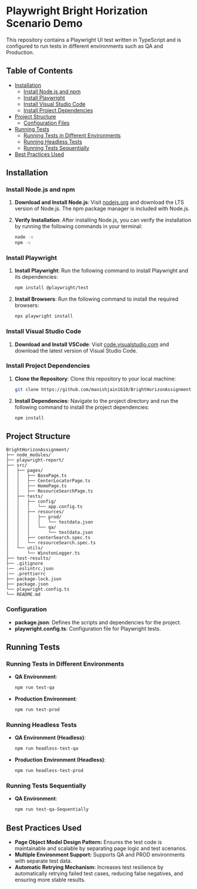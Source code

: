# Playwright Bright Horization Scenario Demo

This repository contains a Playwright UI test written in TypeScript and is configured to run tests in different environments such as QA and Production.

## Table of Contents

- [Installation](#installation)
  - [Install Node.js and npm](#install-nodejs-and-npm)
  - [Install Playwright](#install-playwright)
  - [Install Visual Studio Code](#install-visual-studio-code)
  - [Install Project Dependencies](#install-project-dependencies)
- [Project Structure](#project-structure)
  - [Configuration Files](#configuration)
- [Running Tests](#running-tests)
  - [Running Tests in Different Environments](#running-tests-in-different-environments)
  - [Running Headless Tests](#running-headless-tests)
  - [Running Tests Sequentially](#running-tests-sequentially)
- [Best Practices Used](#best-practices-used)

## Installation

### Install Node.js and npm

1. **Download and Install Node.js**: Visit [nodejs.org](https://nodejs.org/) and download the LTS version of Node.js. The npm package manager is included with Node.js.

2. **Verify Installation**: After installing Node.js, you can verify the installation by running the following commands in your terminal:

   ```bash
   node -v
   npm -v
   ```

### Install Playwright

1. **Install Playwright**: Run the following command to install Playwright and its dependencies:

   ```bash
   npm install @playwright/test
   ```

2. **Install Browsers**: Run the following command to install the required browsers:

   ```bash
   npx playwright install
   ```

### Install Visual Studio Code

1. **Download and Install VSCode**: Visit [code.visualstudio.com](https://code.visualstudio.com/) and download the latest version of Visual Studio Code.

### Install Project Dependencies

1. **Clone the Repository**: Clone this repository to your local machine:

   ```bash
   git clone https://github.com/manishjain1610/BrightHorizonAssignment.git
   ```

2. **Install Dependencies**: Navigate to the project directory and run the following command to install the project dependencies:

   ```bash
   npm install
   ```

## Project Structure

```plaintext
BrightHorizonAssignment/
├── node_modules/
├── playwright-report/
├── src/
│   ├── pages/
│   │   ├── BasePage.ts
│   │   ├── CenterLocatorPage.ts
│   │   ├── HomePage.ts
│   │ 	├── ResourceSearchPage.ts
│   ├── tests/
│   │   ├── config/
│   │   │   └── app.config.ts
│   │   ├── resources/
│   │   │   ├── prod/
│   │   │   │   └── testdata.json
│   │   │   └── qa/
│   │   │       └── testdata.json
│   │   ├── centerSearch.spec.ts
│   │   └── resourceSearch.spec.ts
│   └── utils/
│       └── WinstonLogger.ts
├── test-results/
├── .gitignore
|── .eslintrc.json
|── .prettierrc
├── package-lock.json
├── package.json
└── playwright.config.ts
└── README.md
```

### Configuration

- **package.json**: Defines the scripts and dependencies for the project.
- **playwright.config.ts**: Configuration file for Playwright tests.

## Running Tests

### Running Tests in Different Environments

- **QA Environment**:

  ```bash
  npm run test-qa
  ```

- **Production Environment**:

  ```bash
  npm run test-prod
  ```

### Running Headless Tests

- **QA Environment (Headless)**:

  ```bash
  npm run headless-test-qa
  ```

- **Production Environment (Headless)**:

  ```bash
  npm run headless-test-prod
  ```
### Running Tests Sequentially

- **QA Environment**:

  ```bash
  npm run test-qa-Sequentially
  ```

## Best Practices Used

- **Page Object Model Design Pattern:** Ensures the test code is maintainable and scalable by separating page logic and test scenarios.
- **Multiple Environment Support:** Supports QA and PROD environments with separate test data.
- **Automatic Retrying Mechanism:** Increases test resilience by automatically retrying failed test cases, reducing false negatives, and ensuring more stable results.
